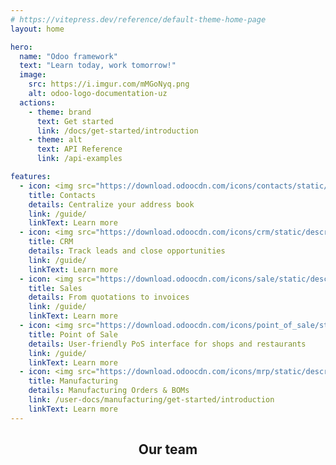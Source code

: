 ```yaml
---
# https://vitepress.dev/reference/default-theme-home-page
layout: home

hero:
  name: "Odoo framework"
  text: "Learn today, work tomorrow!"
  image:
    src: https://i.imgur.com/mMGoNyq.png
    alt: odoo-logo-documentation-uz
  actions:
    - theme: brand
      text: Get started
      link: /docs/get-started/introduction
    - theme: alt
      text: API Reference
      link: /api-examples

features:
  - icon: <img src="https://download.odoocdn.com/icons/contacts/static/description/icon.svg"/>
    title: Contacts
    details: Centralize your address book
    link: /guide/
    linkText: Learn more
  - icon: <img src="https://download.odoocdn.com/icons/crm/static/description/icon.svg"/>
    title: CRM
    details: Track leads and close opportunities
    link: /guide/
    linkText: Learn more
  - icon: <img src="https://download.odoocdn.com/icons/sale/static/description/icon.svg"/>
    title: Sales
    details: From quotations to invoices
    link: /guide/
    linkText: Learn more
  - icon: <img src="https://download.odoocdn.com/icons/point_of_sale/static/description/icon.svg"/>
    title: Point of Sale
    details: User-friendly PoS interface for shops and restaurants
    link: /guide/
    linkText: Learn more
  - icon: <img src="https://download.odoocdn.com/icons/mrp/static/description/icon.svg"/>
    title: Manufacturing
    details: Manufacturing Orders & BOMs
    link: /user-docs/manufacturing/get-started/introduction
    linkText: Learn more
---
```


<script setup>
import { VPTeamMembers } from 'vitepress/theme';

const members = [
  {
    avatar: 'https://www.github.com/zedcentury.png',
    name: 'Asliddin Maxmudov',
    title: 'Creator',
    links: [
      { icon: 'github', link: 'https://github.com/zedcentury' },
      { icon: 'twitter', link: 'https://twitter.com/zedcentury' },
      { icon: 'youtube', link: 'https://youtube.com/zedcentury' },
    ]
  },
]
</script>

<h2 style="text-align: center">Our team</h2>

<VPTeamMembers size="small" :members="members" />
